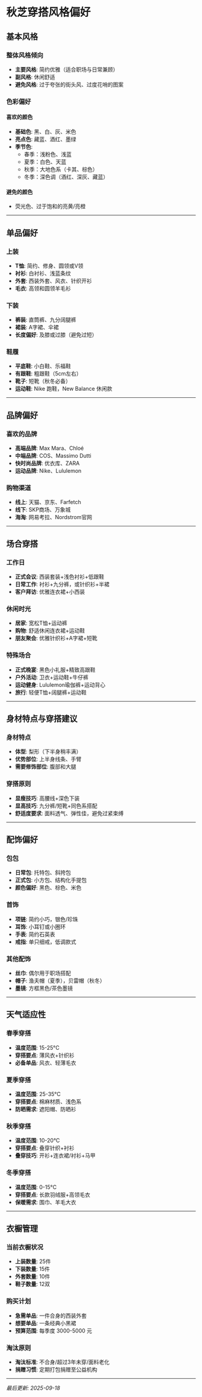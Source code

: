 # 秋芝穿搭风格偏好

## 基本风格

### 整体风格倾向
- **主要风格**: 简约优雅（适合职场与日常兼顾）
- **副风格**: 休闲舒适
- **避免风格**: 过于夸张的街头风、过度花哨的图案

### 色彩偏好
#### 喜欢的颜色
- **基础色**: 黑、白、灰、米色
- **亮点色**: 藏蓝、酒红、墨绿
- **季节色**: 
  - 春季：浅粉色、浅蓝  
  - 夏季：白色、天蓝  
  - 秋季：大地色系（卡其、棕色）  
  - 冬季：深色调（酒红、深灰、藏蓝）

#### 避免的颜色
- 荧光色、过于饱和的亮黄/亮橙

---

## 单品偏好

### 上装
- **T恤**: 简约、修身、圆领或V领
- **衬衫**: 白衬衫、浅蓝条纹
- **外套**: 西装外套、风衣、针织开衫
- **毛衣**: 高领和圆领羊毛衫

### 下装
- **裤装**: 直筒裤、九分阔腿裤
- **裙装**: A字裙、伞裙
- **长度偏好**: 及膝或过膝（避免过短）

### 鞋履
- **平底鞋**: 小白鞋、乐福鞋
- **有跟鞋**: 粗跟鞋（5cm左右）
- **靴子**: 短靴（秋冬必备）
- **运动鞋**: Nike 跑鞋，New Balance 休闲款

---

## 品牌偏好

### 喜欢的品牌
- **高端品牌**: Max Mara、Chloé
- **中端品牌**: COS、Massimo Dutti
- **快时尚品牌**: 优衣库、ZARA
- **运动品牌**: Nike、Lululemon

### 购物渠道
- **线上**: 天猫、京东、Farfetch
- **线下**: SKP商场、万象城
- **海淘**: 网易考拉、Nordstrom官网

---

## 场合穿搭

### 工作日
- **正式会议**: 西装套装+浅色衬衫+低跟鞋
- **日常工作**: 衬衫+九分裤，或针织衫+半裙
- **客户拜访**: 优雅连衣裙+小西装

### 休闲时光
- **居家**: 宽松T恤+运动裤
- **购物**: 舒适休闲连衣裙+运动鞋
- **朋友聚会**: 优雅针织衫+A字裙+短靴

### 特殊场合
- **正式晚宴**: 黑色小礼服+精致高跟鞋
- **户外活动**: 卫衣+运动鞋+牛仔裤
- **运动健身**: Lululemon瑜伽裤+运动背心
- **旅行**: 轻便T恤+阔腿裤+运动鞋

---

## 身材特点与穿搭建议

### 身材特点
- **体型**: 梨形（下半身稍丰满）
- **优势部位**: 上半身线条、手臂
- **需要修饰部位**: 腹部和大腿

### 穿搭原则
- **显瘦技巧**: 高腰线+深色下装
- **显高技巧**: 九分裤/短靴+同色系搭配
- **舒适度要求**: 面料透气、弹性佳，避免过紧束缚

---

## 配饰偏好

### 包包
- **日常包**: 托特包、斜挎包
- **正式包**: 小方包、结构化手提包
- **颜色偏好**: 黑色、棕色、米色

### 首饰
- **项链**: 简约小巧，银色/珍珠
- **耳饰**: 小耳钉或小圈环
- **手表**: 简约石英表
- **戒指**: 单只细戒，低调款式

### 其他配饰
- **丝巾**: 偶尔用于职场搭配
- **帽子**: 渔夫帽（夏季），贝雷帽（秋冬）
- **墨镜**: 方框黑色/茶色墨镜

---

## 天气适应性

### 春季穿搭
- **温度范围**: 15-25°C
- **穿搭要点**: 薄风衣+针织衫
- **必备单品**: 风衣、轻薄毛衣

### 夏季穿搭
- **温度范围**: 25-35°C
- **穿搭要点**: 棉麻材质、浅色系
- **防晒需求**: 遮阳帽、防晒衫

### 秋季穿搭
- **温度范围**: 10-20°C
- **穿搭要点**: 叠穿针织+衬衫
- **叠穿技巧**: 开衫+连衣裙/衬衫+马甲

### 冬季穿搭
- **温度范围**: 0-15°C
- **穿搭要点**: 长款羽绒服+高领毛衣
- **保暖需求**: 围巾、羊毛大衣

---

## 衣橱管理

### 当前衣橱状况
- **上装数量**: 25件
- **下装数量**: 15件
- **外套数量**: 10件
- **鞋子数量**: 12双

### 购买计划
- **急需单品**: 一件合身的西装外套
- **想要单品**: 一条经典小黑裙
- **预算范围**: 每季度 3000-5000 元

### 淘汰原则
- **淘汰标准**: 不合身/超过3年未穿/面料老化
- **捐赠习惯**: 定期打包捐赠至公益机构

---

*最后更新: 2025-09-18*
 
